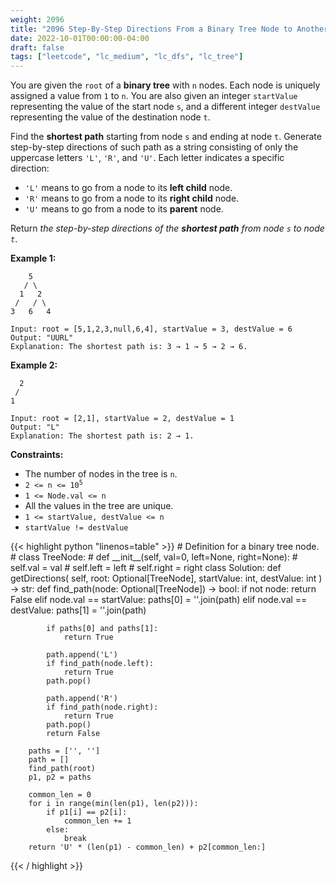 ```yaml
---
weight: 2096
title: "2096 Step-By-Step Directions From a Binary Tree Node to Another"
date: 2022-10-01T00:00:00-04:00
draft: false
tags: ["leetcode", "lc_medium", "lc_dfs", "lc_tree"]
---
```


You are given the `root` of a **binary tree** with `n` nodes. Each node is uniquely assigned a value from `1` to `n`. You are also given an integer `startValue` representing the value of the start node `s`, and a different integer `destValue` representing the value of the destination node `t`.

Find the **shortest path** starting from node `s` and ending at node `t`. Generate step-by-step directions of such path as a string consisting of only the uppercase letters `'L'`, `'R'`, and `'U'`. Each letter indicates a specific direction:
- `'L'` means to go from a node to its **left child** node.
- `'R'` means to go from a node to its **right child** node.
- `'U'` means to go from a node to its **parent** node.

Return _the step-by-step directions of the **shortest path** from node `s` to node `t`_.

**Example 1:**
```
    5
   / \
  1   2
 /   / \
3   6   4

Input: root = [5,1,2,3,null,6,4], startValue = 3, destValue = 6
Output: "UURL"
Explanation: The shortest path is: 3 → 1 → 5 → 2 → 6.
```
**Example 2:**
```
  2
 /
1

Input: root = [2,1], startValue = 2, destValue = 1
Output: "L"
Explanation: The shortest path is: 2 → 1.
```

**Constraints:**
- The number of nodes in the tree is `n`.
- <code>2 <= n <= 10<sup>5</sup></code>
- `1 <= Node.val <= n`
- All the values in the tree are unique.
- `1 <= startValue, destValue <= n`
- `startValue != destValue`

<div class="tabs"></div>
<div class="tab-content">
<div id="python" class="lang">
{{< highlight python "linenos=table" >}}
# Definition for a binary tree node.
# class TreeNode:
#     def __init__(self, val=0, left=None, right=None):
#         self.val = val
#         self.left = left
#         self.right = right
class Solution:
    def getDirections(
        self,
        root: Optional[TreeNode],
        startValue: int,
        destValue: int
    ) -> str:
        def find_path(node: Optional[TreeNode]) -> bool:
            if not node:
                return False
            elif node.val == startValue:
                paths[0] = ''.join(path)
            elif node.val == destValue:
                paths[1] = ''.join(path)

            if paths[0] and paths[1]:
                return True

            path.append('L')
            if find_path(node.left):
                return True
            path.pop()
            
            path.append('R')
            if find_path(node.right):
                return True
            path.pop()
            return False

        paths = ['', '']
        path = []
        find_path(root)
        p1, p2 = paths

        common_len = 0
        for i in range(min(len(p1), len(p2))):
            if p1[i] == p2[i]:
                common_len += 1
            else:
                break
        return 'U' * (len(p1) - common_len) + p2[common_len:]
{{< / highlight >}}
</div>
</div>
